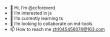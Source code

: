- 👋 Hi, I’m @ccforeverd
- 👀 I’m interested in js
- 🌱 I’m currently learning ts
- 💞️ I’m looking to collaborate on md-tools
- 📫 How to reach me <zh1045456074@163.com>

<!---
ccforeverd/ccforeverd is a ✨ special ✨ repository because its `README.md` (this file) appears on your GitHub profile.
You can click the Preview link to take a look at your changes.
--->
